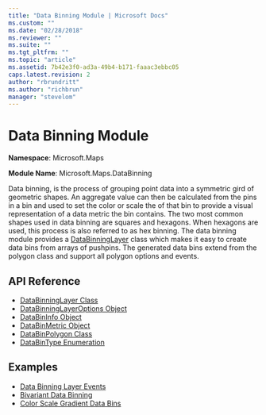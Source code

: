 ```yaml
---
title: "Data Binning Module | Microsoft Docs"
ms.custom: ""
ms.date: "02/28/2018"
ms.reviewer: ""
ms.suite: ""
ms.tgt_pltfrm: ""
ms.topic: "article"
ms.assetid: 7b42e3f0-ad3a-49b4-b171-faaac3ebbc05
caps.latest.revision: 2
author: "rbrundritt"
ms.author: "richbrun"
manager: "stevelom"
---
```

# Data Binning Module
**Namespace**: Microsoft.Maps

**Module Name**: Microsoft.Maps.DataBinning

Data binning, is the process of grouping point data into a symmetric gird of geometric shapes. An aggregate value can then be calculated from the pins in a bin and used to set the color or scale the of that bin to provide a visual representation of a data metric the bin contains. The two most common shapes used in data binning are squares and hexagons. When hexagons are used, this process is also referred to as hex binning. The data binning module provides a [DataBinningLayer](../v8-web-control/databinninglayer-class.md) class which makes it easy to create data bins from arrays of pushpins. The generated data bins extend from the polygon class and support all polygon options and events.


## API Reference

* [DataBinningLayer Class](../v8-web-control/databinninglayer-class.md)
* [DataBinningLayerOptions Object](../v8-web-control/databinningoptions-object.md)
* [DataBinInfo Object](../v8-web-control/databininfo-object.md)
* [DataBinMetric Object](../v8-web-control/databinmetrics-object.md)
* [DataBinPolygon Class](../v8-web-control/databinpolygon-class.md)
* [DataBinType Enumeration](../v8-web-control/databintype-enumeration.md) 

## Examples

* [Data Binning Layer Events](../v8-web-control/data-binning-layer-events.md)
* [Bivariant Data Binning](../v8-web-control/bivariant-data-binning.md)
* [Color Scale Gradient Data Bins](../v8-web-control/color-scale-gradient-data-bins.md)
